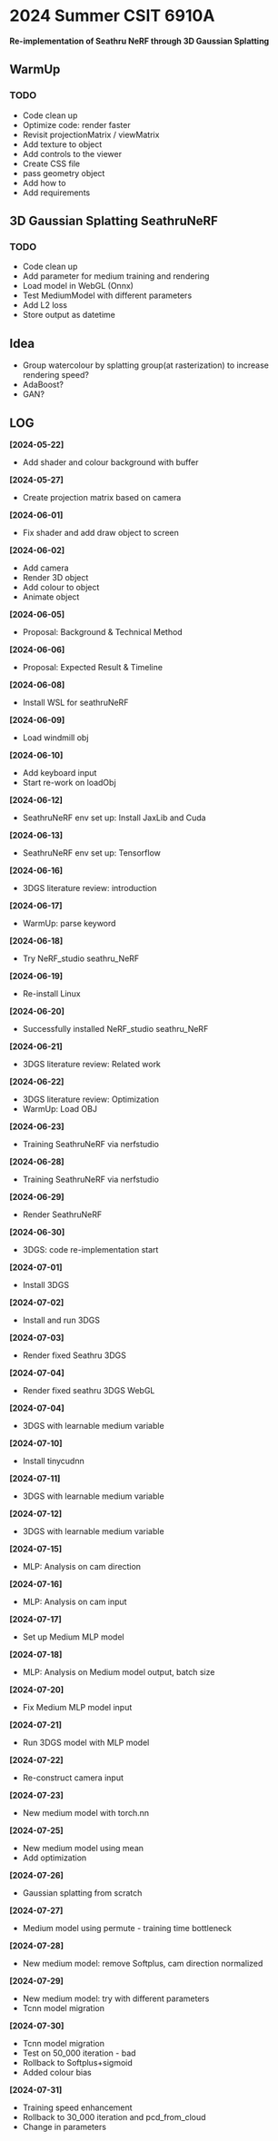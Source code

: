 # 2024 Summer CSIT 6910A
**Re-implementation of Seathru NeRF through 3D Gaussian Splatting**

## WarmUp
### TODO
* Code clean up
* Optimize code: render faster
* Revisit projectionMatrix / viewMatrix
* Add texture to object
* Add controls to the viewer
* Create CSS file
* pass geometry object
* Add how to
* Add requirements

## 3D Gaussian Splatting SeathruNeRF
### TODO
* Code clean up
* Add parameter for medium training and rendering
* Load model in WebGL (Onnx)
* Test MediumModel with different parameters
* Add L2 loss
* Store output as datetime

## Idea
* Group watercolour by splatting group(at rasterization) to increase rendering speed?
* AdaBoost?
* GAN?

## LOG
**[2024-05-22]** 
  * Add shader and colour background with buffer
    
**[2024-05-27]**
  * Create projection matrix based on camera
    
**[2024-06-01]**
  * Fix shader and add draw object to screen
    
**[2024-06-02]**
  * Add camera
  * Render 3D object
  * Add colour to object
  * Animate object

**[2024-06-05]**
  * Proposal: Background & Technical Method

**[2024-06-06]**
  * Proposal: Expected Result & Timeline

**[2024-06-08]**
  * Install WSL for seathruNeRF

**[2024-06-09]**
  * Load windmill obj

**[2024-06-10]**
  * Add keyboard input
  * Start re-work on loadObj

**[2024-06-12]**
  * SeathruNeRF env set up: Install JaxLib and Cuda

**[2024-06-13]**
  * SeathruNeRF env set up: Tensorflow 

**[2024-06-16]**
  * 3DGS literature review: introduction

**[2024-06-17]**
  * WarmUp: parse keyword

**[2024-06-18]**
  * Try NeRF_studio seathru_NeRF

**[2024-06-19]**
  * Re-install Linux

**[2024-06-20]**
  * Successfully installed NeRF_studio seathru_NeRF

**[2024-06-21]**
  * 3DGS literature review: Related work

**[2024-06-22]**
  * 3DGS literature review: Optimization
  * WarmUp: Load OBJ

**[2024-06-23]**
  * Training SeathruNeRF via nerfstudio

**[2024-06-28]**
  * Training SeathruNeRF via nerfstudio

**[2024-06-29]**
  * Render SeathruNeRF

**[2024-06-30]**
  * 3DGS: code re-implementation start
  
**[2024-07-01]**
  * Install 3DGS

**[2024-07-02]**
  * Install and run 3DGS

**[2024-07-03]**
  * Render fixed Seathru 3DGS

**[2024-07-04]**
  * Render fixed seathru 3DGS WebGL

**[2024-07-04]**
  * 3DGS with learnable medium variable

**[2024-07-10]**
  * Install tinycudnn

**[2024-07-11]**
  * 3DGS with learnable medium variable

**[2024-07-12]**
  * 3DGS with learnable medium variable

**[2024-07-15]**
  * MLP: Analysis on cam direction

**[2024-07-16]**
  * MLP: Analysis on cam input

**[2024-07-17]**
  * Set up Medium MLP model

**[2024-07-18]**
  * MLP: Analysis on Medium model output, batch size

**[2024-07-20]**
  * Fix Medium MLP model input

**[2024-07-21]**
  * Run 3DGS model with MLP model

**[2024-07-22]**
  * Re-construct camera input

**[2024-07-23]**
  * New medium model with torch.nn

**[2024-07-25]**
  * New medium model using mean
  * Add optimization

**[2024-07-26]**
  * Gaussian splatting from scratch

**[2024-07-27]**
  * Medium model using permute - training time bottleneck

**[2024-07-28]**
  * New medium model: remove Softplus, cam direction normalized

**[2024-07-29]**
  * New medium model: try with different parameters
  * Tcnn model migration

**[2024-07-30]**
  * Tcnn model migration
  * Test on 50_000 iteration - bad
  * Rollback to Softplus+sigmoid
  * Added colour bias

**[2024-07-31]**
  * Training speed enhancement
  * Rollback to 30_000 iteration and pcd_from_cloud
  * Change in parameters